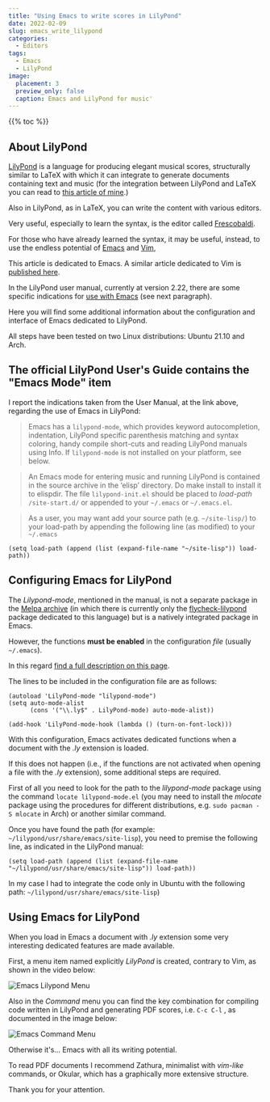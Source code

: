 ```yaml
---
title: "Using Emacs to write scores in LilyPond"
date: 2022-02-09
slug: emacs_write_lilypond
categories:
  - Editors
tags:
  - Emacs
  - LilyPond
image:
  placement: 3
  preview_only: false
  caption: Emacs and LilyPond for music'
---
```


{{% toc %}}

## About LilyPond

[LilyPond](http://lilypond.org/) is a language for producing elegant musical scores, structurally similar to LaTeX  with which it can integrate to generate documents containing text and music (for the integration between LilyPond and LaTeX you can read to [this article of mine](https://francopasut.netlify.app/post/lilypond-lyluatex/).)

Also in LilyPond, as in LaTeX, you can write the content with various editors.

Very useful, especially to learn the syntax, is the editor called [Frescobaldi](https://www.frescobaldi.org/).

For those who have already learned the syntax, it may be useful, instead,  to use the endless potential of [Emacs](https://www.gnu.org/software/emacs/) and [Vim](https://www.vim.org/),

This article is dedicated to Emacs. A similar article dedicated to Vim is [published here](https://francopasut.netlify.app/post/vim_write_lilypond/).

In the LilyPond user manual, currently at version 2.22, there are some specific indications for [use with Emacs](https://lilypond.org/doc/v2.22/Documentation/usage/text-editor-support.html) (see next paragraph).

Here you will find some additional information about the configuration and interface of Emacs dedicated to LilyPond.

All steps have been tested on two Linux distributions: Ubuntu 21.10 and Arch.

## The official LilyPond User's Guide contains the "Emacs Mode" item

I report the indications taken from the User Manual, at the link above, regarding the use of Emacs in LilyPond:

> Emacs has a `lilypond-mode`, which provides keyword autocompletion, indentation, LilyPond specific parenthesis matching and syntax coloring, handy compile short-cuts and reading LilyPond manuals using Info. If `lilypond-mode` is not installed on your platform, see below.

> An Emacs mode for entering music and running LilyPond is contained in the source archive in the ‘elisp’ directory. Do make install to install it to elispdir. The file `lilypond-init.el` should be placed to *load-path* `/site-start.d/` or appended to your `~/.emacs` or  `~/.emacs.el`.

> As a user, you may want add your source path (e.g. `~/site-lisp/`) to your load-path by appending the following line (as modified) to your `~/.emacs` 

```
(setq load-path (append (list (expand-file-name "~/site-lisp")) load-path)) 
```

## Configuring Emacs for LilyPond

The *Lilypond-mode*, mentioned in the manual, is not a separate package in the [Melpa archive](https://melpa.org/#/) (in which there is currently only the [flycheck-lilypond](https://melpa.org/#/flycheck-lilypond) package dedicated to this language) but is a natively integrated package in Emacs.

However, the functions **must be enabled** in the configuration *file* (usually `~/.emacs`).

In this regard [find a full description on this page](http://www.geoffhorton.com/lilymacs.html).

The lines to be included in the configuration file are as follows:


```
(autoload 'LilyPond-mode "lilypond-mode")
(setq auto-mode-alist
      (cons '("\\.ly$" . LilyPond-mode) auto-mode-alist))

(add-hook 'LilyPond-mode-hook (lambda () (turn-on-font-lock)))
```

With this configuration,  Emacs activates dedicated functions when a document with the *.ly* extension is loaded.

If this does not happen (i.e., if the functions are not activated when opening a file with the *.ly* extension), some additional steps are required.

First of all you need to look for the path to the *lilypond-mode* package using the command `locate lilypond-mode.el` (you may need to install the *mlocate* package using the procedures for different distributions, e.g. `sudo pacman -S mlocate` in Arch) or another similar command.

Once you have found the path (for example: `~/lilypond/usr/share/emacs/site-lisp`), you need to premise the following line, as indicated in the LilyPond manual:

```
(setq load-path (append (list (expand-file-name "~/lilypond/usr/share/emacs/site-lisp")) load-path))
```
In my case I had to integrate the code only in Ubuntu with the following path: `~/lilypond/usr/share/emacs/site-lisp`)


## Using Emacs for LilyPond ##

When you load in Emacs a document with *.ly* extension some very interesting dedicated features are made available.

First, a menu item named explicitly *LilyPond* is created, contrary to Vim, as shown in the video below:

![Emacs Lilypond Menu](video_menu_lilypond.gif)

Also in the *Command* menu you can find the key combination for compiling code written in LilyPond and generating PDF scores, i.e. `C-c C-l` , as documented in the image below:

![Emacs Command Menu](menu_command.png)

Otherwise it's... Emacs with all its writing potential.

To read PDF documents I recommend Zathura, minimalist with *vim-like* commands, or Okular, which has a graphically more extensive structure.

Thank you for your attention.
